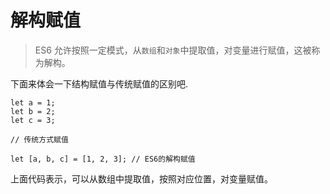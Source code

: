 # 解构赋值

> ES6 允许按照一定模式，从`数组`和`对象`中提取值，对变量进行赋值，这被称为解构。

下面来体会一下结构赋值与传统赋值的区别吧.

```
let a = 1;
let b = 2;
let c = 3;

// 传统方式赋值
```

```
let [a, b, c] = [1, 2, 3]; // ES6的解构赋值
```
上面代码表示，可以从数组中提取值，按照对应位置，对变量赋值。
